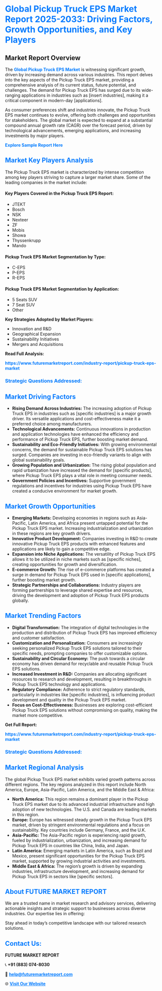 <h1 style="color: #007BFF;">Global Pickup Truck EPS Market Report 2025-2033: Driving Factors, Growth Opportunities, and Key Players</h1>

<section id="overview">
<h2>Market Report Overview</h2>
<p>The <a href="https://www.futuremarketreport.com/industry-report/pickup-truck-eps-market" style="color: #007BFF; text-decoration: none;"><strong>Global Pickup Truck EPS Market</strong></a> is witnessing significant growth, driven by increasing demand across various industries. This report delves into the key aspects of the Pickup Truck EPS market, providing a comprehensive analysis of its current status, future potential, and challenges. The demand for Pickup Truck EPS has surged due to its wide-ranging applications in industries such as [insert industries], making it a critical component in modern-day [applications].</p>
<p>As consumer preferences shift and industries innovate, the Pickup Truck EPS market continues to evolve, offering both challenges and opportunities for stakeholders. The global market is expected to expand at a substantial compound annual growth rate (CAGR) over the forecast period, driven by technological advancements, emerging applications, and increasing investments by major players.</p>
</section>

<section id="overview">
<p><a href="https://www.futuremarketreport.com/request-sample/reportId=36297" style="color: #007BFF; text-decoration: none;"><strong>Explore Sample Report Here</strong></a></p>
</section>

<section id="key-players">
<h2 style="color: #007BFF;">Market Key Players Analysis</h2>
<p>The Pickup Truck EPS market is characterized by intense competition among key players striving to capture a larger market share. Some of the leading companies in the market include:</p>
<h4>Key Players Covered in the Pickup Truck EPS Report:</h4>
<ul><li>JTEKT</li><li>Bosch</li><li>NSK</li><li>Nexteer</li><li>ZF</li><li>Mobis</li><li>Showa</li><li>Thyssenkrupp</li><li>Mando</li></ul>
<h4>Pickup Truck EPS Market Segmentation by Type:</h4>
<ul><li>C-EPS</li><li>P-EPS</li><li>R-EPS</li></ul>

<h4>Pickup Truck EPS Market Segmentation by Application:</h4>
<ul><li>5 Seats SUV</li><li>7 Seat SUV</li><li>Other</li></ul>
<p><strong>Key Strategies Adopted by Market Players:</strong></p>
<ul>
<li>Innovation and R&D</li>
<li>Geographical Expansion</li>
<li>Sustainability Initiatives</li>
<li>Mergers and Acquisitions</li>
</ul>
</section>

<section>
<p><strong>Read Full Analysis: </strong></p><a href="https://www.futuremarketreport.com/industry-report/pickup-truck-eps-market" style="color: #007BFF; text-decoration: none;"><strong>https://www.futuremarketreport.com/industry-report/pickup-truck-eps-market</strong></a>
<h3 style="color: #007BFF;">Strategic Questions Addressed:</h3>
</section>

<section id="driving-factors">
<h2 style="color: #007BFF;">Market Driving Factors</h2>
<ul>
<li><strong>Rising Demand Across Industries:</strong> The increasing adoption of Pickup Truck EPS in industries such as [specific industries] is a major growth driver. Its versatile applications and cost-effectiveness make it a preferred choice among manufacturers.</li>
<li><strong>Technological Advancements:</strong> Continuous innovations in production and application technologies have enhanced the efficiency and performance of Pickup Truck EPS, further boosting market demand.</li>
<li><strong>Sustainability and Eco-Friendly Initiatives:</strong> With growing environmental concerns, the demand for sustainable Pickup Truck EPS solutions has surged. Companies are investing in eco-friendly variants to align with global sustainability goals.</li>
<li><strong>Growing Population and Urbanization:</strong> The rising global population and rapid urbanization have increased the demand for [specific products], where Pickup Truck EPS plays a vital role in meeting consumer needs.</li>
<li><strong>Government Policies and Incentives:</strong> Supportive government regulations and incentives for industries using Pickup Truck EPS have created a conducive environment for market growth.</li>
</ul>
</section>

<section id="growth-opportunities">
<h2 style="color: #007BFF;">Market Growth Opportunities</h2>
<ul>
<li><strong>Emerging Markets:</strong> Developing economies in regions such as Asia-Pacific, Latin America, and Africa present untapped potential for the Pickup Truck EPS market. Increasing industrialization and urbanization in these regions are key growth drivers.</li>
<li><strong>Innovative Product Development:</strong> Companies investing in R&D to create innovative Pickup Truck EPS products with enhanced features and applications are likely to gain a competitive edge.</li>
<li><strong>Expansion into Niche Applications:</strong> The versatility of Pickup Truck EPS allows it to be utilized in niche markets such as [specific niches], creating opportunities for growth and diversification.</li>
<li><strong>E-commerce Growth:</strong> The rise of e-commerce platforms has created a surge in demand for Pickup Truck EPS used in [specific applications], further boosting market growth.</li>
<li><strong>Strategic Partnerships and Collaborations:</strong> Industry players are forming partnerships to leverage shared expertise and resources, driving the development and adoption of Pickup Truck EPS products globally.</li>
</ul>
</section>

<section id="trending-factors">
<h2 style="color: #007BFF;">Market Trending Factors</h2>
<ul>
<li><strong>Digital Transformation:</strong> The integration of digital technologies in the production and distribution of Pickup Truck EPS has improved efficiency and customer satisfaction.</li>
<li><strong>Customization and Personalization:</strong> Consumers are increasingly seeking personalized Pickup Truck EPS solutions tailored to their specific needs, prompting companies to offer customizable options.</li>
<li><strong>Sustainability and Circular Economy:</strong> The push towards a circular economy has driven demand for recyclable and reusable Pickup Truck EPS solutions.</li>
<li><strong>Increased Investment in R&D:</strong> Companies are allocating significant resources to research and development, resulting in breakthroughs in Pickup Truck EPS technology and applications.</li>
<li><strong>Regulatory Compliance:</strong> Adherence to strict regulatory standards, particularly in industries like [specific industries], is influencing product development and quality in the Pickup Truck EPS market.</li>
<li><strong>Focus on Cost-Effectiveness:</strong> Businesses are exploring cost-efficient Pickup Truck EPS solutions without compromising on quality, making the market more competitive.</li>
</ul>
</section>

<section>
<p><strong>Get Full Report: </strong></p><a href="https://www.futuremarketreport.com/industry-report/pickup-truck-eps-market" style="color: #007BFF; text-decoration: none;"><strong>https://www.futuremarketreport.com/industry-report/pickup-truck-eps-market</strong></a>
<h3 style="color: #007BFF;">Strategic Questions Addressed:</h3>
</section>


<section id="regional-analysis">
<h2 style="color: #007BFF;">Market Regional Analysis</h2>
<p>The global Pickup Truck EPS market exhibits varied growth patterns across different regions. The key regions analyzed in this report include North America, Europe, Asia-Pacific, Latin America, and the Middle East & Africa:</p>
<ul>
<li><strong>North America:</strong> This region remains a dominant player in the Pickup Truck EPS market due to its advanced industrial infrastructure and high adoption of new technologies. The U.S. and Canada are leading markets in this region.</li>
<li><strong>Europe:</strong> Europe has witnessed steady growth in the Pickup Truck EPS market, driven by stringent environmental regulations and a focus on sustainability. Key countries include Germany, France, and the U.K.</li>
<li><strong>Asia-Pacific:</strong> The Asia-Pacific region is experiencing rapid growth, fueled by industrialization, urbanization, and increasing demand for Pickup Truck EPS in countries like China, India, and Japan.</li>
<li><strong>Latin America:</strong> Emerging markets in Latin America, such as Brazil and Mexico, present significant opportunities for the Pickup Truck EPS market, supported by growing industrial activities and investments.</li>
<li><strong>Middle East & Africa:</strong> The region’s growth is driven by expanding industries, infrastructure development, and increasing demand for Pickup Truck EPS in sectors like [specific sectors].</li>
</ul>
</section>

<footer>
<h2 style="color: #007BFF;">About FUTURE MARKET REPORT</h2>
<p>We are a trusted name in market research and advisory services, delivering actionable insights and strategic support to businesses across diverse industries. Our expertise lies in offering:</p>

<p>Stay ahead in today’s competitive landscape with our tailored research solutions.</p>

<h2 style="color: #007BFF;">Contact Us:</h2>
<p><strong>FUTURE MARKET REPORT</strong></p>
<p>📞 <strong>+91 (883) 074-8030</strong></p>
<p>📧 <strong><a href="mailto:help@futuremarketreport.com" style="color: #007BFF;">help@futuremarketreport.com</a></strong></p>
<p>🌐 <strong><a href="https://www.futuremarketreport.com/" style="color: #007BFF;">Visit Our Website</a></strong></p>
</footer>